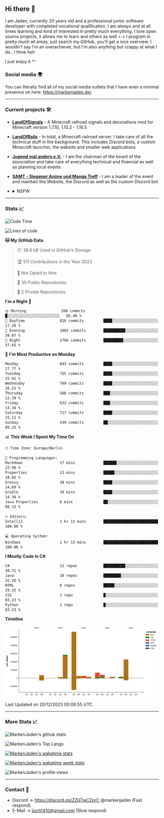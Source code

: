 ## Hi there 👋
I am Jaden, currently 20 years old and a professional junior software developer with completed vocational qualification. I am always and at all times learning and kind of interested in pretty much everything. I love open source projects, it allows me to learn and others as well >.>
I program in pretty much all areas, just search my GitHub, you'll get a nice overview.
I wouldn't say I'm an overachiever, but I'm also anything but crappy at what I do.. I think heh

I just enjoy it ^^

### Social media 🌍

You can literally find all of my social media outlets that I have even a minimal presence on here: https://markenjaden.de/

---

### Current projects 🛠

* [**LandOfSignals**](https://github.com/LandOfRails/LandOfSignals) - A Minecraft railroad signals and decorations mod for Minecraft version 1.7.10, 1.10.2 - 1.16.5
* [**LandOfRails**](https://github.com/LandOfRails) - In total, a Minecraft railroad server. I take care of all the technical stuff in the background. This includes Discord bots, a custom Minecraft launcher, the website and smaller web applications.
* [**Jugend mal anders e.V.**](https://jugendmalanders.de/) - I am the chairman of the board of the association and take care of everything technical and financial as well as planning local events
* [**SAMT - Siegener Anime und Manga Treff**](https://github.com/Siegener-Anime-und-Manga-Treff-SAMT) - I am a leader of the event and maintain the Website, the Discord as well as the custom Discord bot
* <details> 
  <summary>NSFW</summary>
  
  [**Nekos**](https://github.com/MarkenJaden/Nekos) - Website providing you with random lewd neko pics
  
</details>

---

### Stats 📈

<!--START_SECTION:waka-->
![Code Time](http://img.shields.io/badge/Code%20Time-1%2C206%20hrs%2026%20mins-blue)

![Lines of code](https://img.shields.io/badge/From%20Hello%20World%20I%27ve%20Written-1.3%20million%20lines%20of%20code-blue)

**🐱 My GitHub Data** 

> 📦 38.6 kB Used in GitHub's Storage 
 > 
> 🏆 511 Contributions in the Year 2023
 > 
> 🚫 Not Opted to Hire
 > 
> 📜 30 Public Repositories 
 > 
> 🔑 2 Private Repositories 
 > 
**I'm a Night 🦉** 

```text
🌞 Morning                260 commits         █░░░░░░░░░░░░░░░░░░░░░░░░   05.48 % 
🌆 Daytime                816 commits         ████░░░░░░░░░░░░░░░░░░░░░   17.20 % 
🌃 Evening                1882 commits        ██████████░░░░░░░░░░░░░░░   39.67 % 
🌙 Night                  1786 commits        █████████░░░░░░░░░░░░░░░░   37.65 % 
```
📅 **I'm Most Productive on Monday** 

```text
Monday                   843 commits         ████░░░░░░░░░░░░░░░░░░░░░   17.77 % 
Tuesday                  755 commits         ████░░░░░░░░░░░░░░░░░░░░░   15.91 % 
Wednesday                769 commits         ████░░░░░░░░░░░░░░░░░░░░░   16.21 % 
Thursday                 588 commits         ███░░░░░░░░░░░░░░░░░░░░░░   12.39 % 
Friday                   633 commits         ███░░░░░░░░░░░░░░░░░░░░░░   13.34 % 
Saturday                 717 commits         ████░░░░░░░░░░░░░░░░░░░░░   15.11 % 
Sunday                   439 commits         ██░░░░░░░░░░░░░░░░░░░░░░░   09.25 % 
```


📊 **This Week I Spent My Time On** 

```text
🕑︎ Time Zone: Europe/Berlin

💬 Programming Languages: 
Markdown                 17 mins             ██████░░░░░░░░░░░░░░░░░░░   23.98 % 
Properties               13 mins             █████░░░░░░░░░░░░░░░░░░░░   18.85 % 
Groovy                   10 mins             ████░░░░░░░░░░░░░░░░░░░░░   14.69 % 
Gradle                   10 mins             ████░░░░░░░░░░░░░░░░░░░░░   14.38 % 
Java Properties          6 mins              ██░░░░░░░░░░░░░░░░░░░░░░░   08.33 % 

🔥 Editors: 
IntelliJ                 1 hr 13 mins        █████████████████████████   100.00 % 

💻 Operating System: 
Windows                  1 hr 13 mins        █████████████████████████   100.00 % 
```

**I Mostly Code in C#** 

```text
C#                       12 repos            ██████████░░░░░░░░░░░░░░░   38.71 % 
Java                     10 repos            ████████░░░░░░░░░░░░░░░░░   32.26 % 
HTML                     6 repos             █████░░░░░░░░░░░░░░░░░░░░   19.35 % 
CSS                      1 repo              █░░░░░░░░░░░░░░░░░░░░░░░░   03.23 % 
Python                   1 repo              █░░░░░░░░░░░░░░░░░░░░░░░░   03.23 % 
```



**Timeline**

![Lines of Code chart](https://raw.githubusercontent.com/MarkenJaden/MarkenJaden/main/assets/bar_graph.png)


 Last Updated on 20/12/2023 00:06:55 UTC
<!--END_SECTION:waka-->

---

### More Stats 📈

![MarkenJaden's github stats](https://github-readme-stats.vercel.app/api?username=MarkenJaden&count_private=true&show_icons=true&theme=radical)

![MarkenJaden's Top Langs](https://github-readme-stats.vercel.app/api/top-langs/?username=MarkenJaden&theme=radical)

[![MarkenJaden's wakatime stats](https://github-readme-stats.vercel.app/api/wakatime?username=MarkenJaden&theme=radical)](https://wakatime.com/@17f322c9-222a-48b4-9e15-983c41f7aed4)

[![MarkenJaden's wakatime week stats](https://wakatime.com/badge/user/17f322c9-222a-48b4-9e15-983c41f7aed4.svg)](https://wakatime.com/@17f322c9-222a-48b4-9e15-983c41f7aed4)

<!--[![MarkenJaden's Codewars stats](https://www.codewars.com/users/MarkenJaden/badges/large)](https://www.codewars.com/users/MarkenJaden)-->

![MarkenJaden's profile views](https://komarev.com/ghpvc/?username=MarkenJaden)

---

### Contact 💌

* Discord -> https://discord.gg/ZZGTwCZprC @markenjaden (Fast respond)
* E-Mail -> jjsch1410@gmail.com (Slow respond)



<!--
**MarkenJaden/MarkenJaden** is a ✨ _special_ ✨ repository because its `README.md` (this file) appears on your GitHub profile.

Here are some ideas to get you started:

- 🔭 I’m currently working on ...
- 🌱 I’m currently learning ...
- 👯 I’m looking to collaborate on ...
- 🤔 I’m looking for help with ...
- 💬 Ask me about ...
- 📫 How to reach me: ...
- 😄 Pronouns: ...
- ⚡ Fun fact: ...
-->
